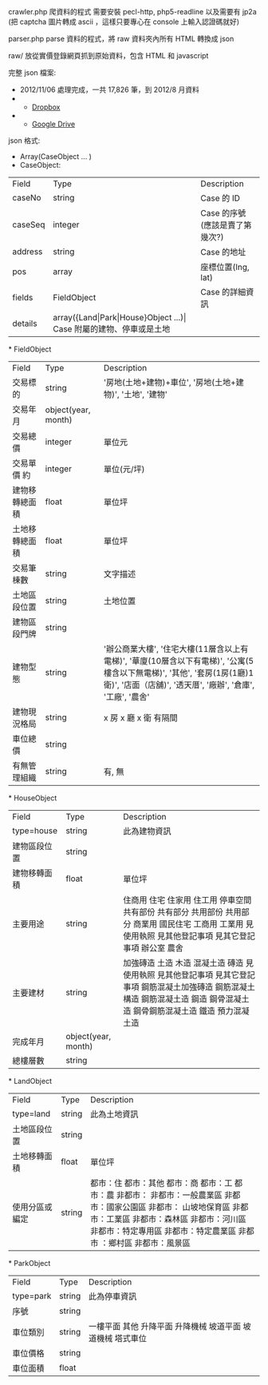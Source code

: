 crawler.php 
爬資料的程式
需要安裝 pecl-http, php5-readline
以及需要有 jp2a (把 captcha 圖片轉成 ascii ，這樣只要專心在 console 上輸入認證碼就好)

parser.php
parse 資料的程式，將 raw 資料夾內所有 HTML 轉換成 json

raw/
放從實價登錄網頁抓到原始資料，包含 HTML 和 javascript

完整 json 檔案:
* 2012/11/06 處理完成，一共 17,826 筆，到 2012/8 月資料
* * [Dropbox](https://www.dropbox.com/sh/k4bf49ebpga1ubz/Ac9nhbnZB2)
* * [Google Drive](https://docs.google.com/file/d/0B_CxAZD9rYXMQ25TRDZONmxucEk)


json 格式:
* Array(CaseObject ... )
* CaseObject:
<table>
  <tr>
    <td>Field</td>
    <td>Type</td>
    <td>Description</td>
  </tr>
  <tr>
    <td>caseNo</td>
    <td>string</td>
    <td>Case 的 ID</td>
  </tr>
  <tr>
    <td>caseSeq</td>
    <td>integer</td>
    <td>Case 的序號(應該是賣了第幾次?)</td>
  </tr>
  <tr>
    <td>address</td>
    <td>string</td>
    <td>Case 的地址</td>
  </tr>
  <tr>
    <td>pos</td>
    <td>array</td>
    <td>座標位置(lng, lat)</td>
  </tr>
  <tr>
    <td>fields</td>
    <td>FieldObject</td>
    <td>Case 的詳細資訊</td>
  </tr>
  <tr>
    <td>details</td>
    <td>array({Land|Park|House}Object ...)| Case 附屬的建物、停車或是土地</td>
  </tr>
</table>
* FieldObject
<table>
  <tr>
    <td>Field</td>
    <td>Type</td>
    <td>Description</td>
  </tr>
  <tr>
    <td>交易標的</td>
    <td>string</td>
    <td>'房地(土地+建物)+車位', '房地(土地+建物)', '土地', '建物'</td>
  </tr>
  <tr>
    <td>交易年月</td>
    <td>object(year, month)</td>
    <td></td></tr>
  <tr>
    <td>交易總價</td>
    <td>integer</td>
    <td>單位元</td>
  </tr>
  <tr>
    <td>交易單價 約</td>
    <td>integer</td>
    <td>單位(元/坪)</td>
  </tr>
  <tr>
    <td>建物移轉總面積</td>
    <td>float</td>
    <td>單位坪</td>
  </tr>
  <tr>
    <td>土地移轉總面積</td>
    <td>float</td>
    <td>單位坪</td>
  </tr>
  <tr>
    <td>交易筆棟數</td>
    <td>string</td>
    <td>文字描述</td>
  </tr>
  <tr>
    <td>土地區段位置</td>
    <td>string</td>
    <td>土地位置</td>
  </tr>
  <tr>
    <td>建物區段門牌</td>
    <td>string</td>
    <td></td></tr>
  <tr>
    <td>建物型態</td>
    <td>string</td>
    <td>'辦公商業大樓', '住宅大樓(11層含以上有電梯)', '華廈(10層含以下有電梯)', '公寓(5樓含以下無電梯)', '其他', '套房(1房(1廳)1衛)', '店面（店舖)', '透天厝', '廠辦', '倉庫', '工廠', '農舍'</td>
  </tr>
  <tr>
    <td>建物現況格局</td>
    <td>string</td>
    <td>x 房 x 廳 x 衛 有隔間</td>
  </tr>
  <tr>
    <td>車位總價</td>
    <td>string</td>
    <td></td></tr>
  <tr>
    <td>有無管理組織</td>
    <td>string</td>
    <td>有, 無</td>
  </tr>
</table>
* HouseObject
<table>
  <tr>
    <td>Field</td>
    <td>Type</td>
    <td>Description</td>
  </tr>
  <tr>
    <td>type=house</td>
    <td>string</td>
    <td>此為建物資訊</td>
  </tr>
  <tr>
    <td>建物區段位置</td>
    <td>string</td>
    <td></td></tr>
  <tr>
    <td>建物移轉面積</td>
    <td>float</td>
    <td>單位坪</td>
  </tr>
  <tr>
    <td>主要用途</td>
    <td>string</td>
    <td>住商用 住宅 住家用 住工用 停車空間 共有部份 共有部分 共用部份 共用部分 商業用 國民住宅 工商用 工業用 見使用執照 見其他登記事項 見其它登記事項 辦公室 農舍</td>
  </tr>
  <tr>
    <td>主要建材</td>
    <td>string</td>
    <td>加強磚造 土造 木造 混凝土造 磚造 見使用執照 見其他登記事項 見其它登記事項 鋼筋混凝土加強磚造 鋼筋混凝土構造 鋼筋混凝土造 鋼造 鋼骨混凝土造 鋼骨鋼筋混凝土造 鐵造 預力混凝土造</td></tr>
  <tr>
    <td>完成年月</td>
    <td>object(year, month)</td>
    <td></td></tr>
  <tr>
    <td>總樓層數</td>
    <td>string</td>
    <td></td></tr>
</table>
* LandObject
<table>
  <tr>
    <td>Field</td>
    <td>Type</td>
    <td>Description</td>
  </tr>
  <tr>
    <td>type=land</td>
    <td>string</td>
    <td>此為土地資訊</td>
  </tr>
  <tr>
    <td>土地區段位置</td>
    <td>string</td>
    <td></td></tr>
  <tr>
    <td>土地移轉面積</td>
    <td>float</td>
    <td>單位坪</td>
  </tr>
  <tr>
    <td>使用分區或編定</td>
    <td>string</td>
    <td>都市：住 都市：其他 都市：商 都市：工 都市：農 非都市： 非都市：一般農業區 非都市：國家公園區 非都市： 山坡地保育區 非都市：工業區 非都市：森林區 非都市：河川區 非都市：特定專用區 非都市：特定農業區 非都市 ：鄉村區 非都市：風景區</td>
  </tr>
</table>
* ParkObject
<table>
  <tr>
    <td>Field</td>
    <td>Type</td>
    <td>Description</td>
  </tr>
  <tr>
    <td>type=park</td>
    <td>string</td>
    <td>此為停車資訊</td>
  </tr>
  <tr>
    <td>序號</td>
    <td>string</td>
    <td></td></tr>
  <tr>
    <td>車位類別</td>
    <td>string</td>
    <td>一樓平面 其他 升降平面 升降機械 坡道平面 坡道機械 塔式車位</td>
  </tr>
  <tr>
    <td>車位價格</td>
    <td>string</td>
    <td></td></tr>
  <tr>
    <td>車位面積</td>
    <td>float</td>
    <td></td></tr>
</table>
